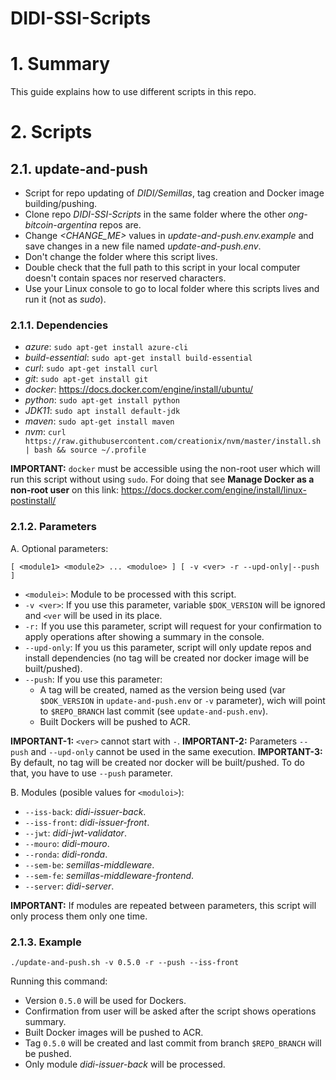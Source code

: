 # DIDI-SSI-Scripts

# 1. Summary

This guide explains how to use different scripts in this repo.

# 2. Scripts

## 2.1. update-and-push

- Script for repo updating of *DIDI/Semillas*, tag creation and Docker image building/pushing. 
- Clone repo *DIDI-SSI-Scripts* in the same folder where the other *ong-bitcoin-argentina* repos are.
- Change *<CHANGE_ME>*  values in *update-and-push.env.example* and save changes in a new file named *update-and-push.env*.
- Don't change the folder where this script lives.
- Double check that the full path to this script in your local computer doesn't contain spaces nor reserved characters.
- Use your Linux console to go to local folder where this scripts lives and run it (not as *sudo*).

### 2.1.1. Dependencies

- *azure*: `sudo apt-get install azure-cli`
- *build-essential*: `sudo apt-get install build-essential`
- *curl*: `sudo apt-get install curl`
- *git*: `sudo apt-get install git`
- *docker*:  https://docs.docker.com/engine/install/ubuntu/
- *python*: `sudo apt-get install python`
- *JDK11*: `sudo apt install default-jdk`
- *maven*: `sudo apt-get install maven`
- *nvm*: `curl https://raw.githubusercontent.com/creationix/nvm/master/install.sh | bash && source ~/.profile`

**IMPORTANT:** `docker` must be accessible using the non-root user which will run this script without using `sudo`. For doing that see **Manage Docker as a non-root user** on this link: https://docs.docker.com/engine/install/linux-postinstall/

### 2.1.2. Parameters

A. Optional parameters:

`[ <module1> <module2> ... <moduloe> ] [ -v <ver> -r --upd-only|--push ]`
		
- `<modulei>`: Module to be processed with this script.
- `-v <ver>`: If you use this parameter, variable `$DOK_VERSION` will be ignored and `<ver` will be used in its place. 
- `-r:`	If you use this parameter, script will request for your confirmation to apply operations after showing a summary in the console.
- `--upd-only`: If you us this parameter, script will only update repos and install dependencies (no tag will be created nor docker image will be built/pushed).
- `--push`: If you use this parameter:
	- A tag will be created, named as the version being used (var `$DOK_VERSION` in `update-and-push.env` or `-v` parameter), wich will point to `$REPO_BRANCH` last commit (see `update-and-push.env`).
	- Built Dockers will be pushed to ACR.

**IMPORTANT-1:** `<ver>` cannot start with `-`.
**IMPORTANT-2:** Parameters `--push` and `--upd-only` cannot be used in the same execution.
**IMPORTANT-3:** By default, no tag will be created nor docker will be built/pushed. To do that, you have to use `--push` parameter.
				
B. Modules (posible values for `<moduloi>`):

- `--iss-back`: *didi-issuer-back*.
- `--iss-front`: *didi-issuer-front*.
- `--jwt`: *didi-jwt-validator*.
- `--mouro`: *didi-mouro*.
- `--ronda`: *didi-ronda*.
- `--sem-be`: *semillas-middleware*.
- `--sem-fe`: *semillas-middleware-frontend*.
- `--server`: *didi-server*.

**IMPORTANT:** If modules are repeated between parameters, this script will only process them only one time.

### 2.1.3. Example

`./update-and-push.sh -v 0.5.0 -r --push --iss-front`

Running this command:

- Version `0.5.0` will be used for Dockers.
- Confirmation from user will be asked after the script shows operations summary.
- Built Docker images will be pushed to ACR.
- Tag `0.5.0` will be created and last commit from branch `$REPO_BRANCH` will be pushed.
- Only module *didi-issuer-back* will be processed.


